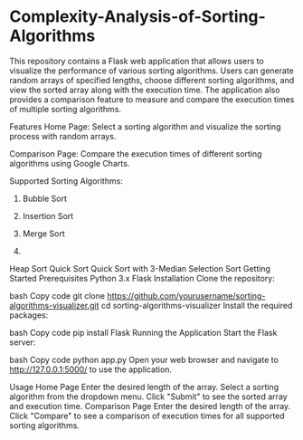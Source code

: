 # Complexity-Analysis-of-Sorting-Algorithms
This repository contains a Flask web application that allows users to visualize the performance of various sorting algorithms. Users can generate random arrays of specified lengths, choose different sorting algorithms, and view the sorted array along with the execution time. The application also provides a comparison feature to measure and compare the execution times of multiple sorting algorithms.

Features
Home Page: Select a sorting algorithm and visualize the sorting process with random arrays.

Comparison Page: Compare the execution times of different sorting algorithms using Google Charts.

Supported Sorting Algorithms:

1. Bubble Sort

2. Insertion Sort

3. Merge Sort
4. 
Heap Sort
Quick Sort
Quick Sort with 3-Median
Selection Sort
Getting Started
Prerequisites
Python 3.x
Flask
Installation
Clone the repository:

bash
Copy code
git clone https://github.com/yourusername/sorting-algorithms-visualizer.git
cd sorting-algorithms-visualizer
Install the required packages:

bash
Copy code
pip install Flask
Running the Application
Start the Flask server:

bash
Copy code
python app.py
Open your web browser and navigate to http://127.0.0.1:5000/ to use the application.

Usage
Home Page
Enter the desired length of the array.
Select a sorting algorithm from the dropdown menu.
Click "Submit" to see the sorted array and execution time.
Comparison Page
Enter the desired length of the array.
Click "Compare" to see a comparison of execution times for all supported sorting algorithms.
